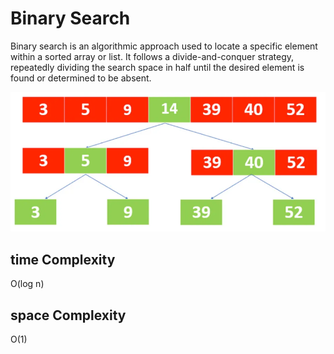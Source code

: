 # Binary Search
Binary search is an algorithmic approach used to locate a specific element within a sorted array or list. 
It follows a divide-and-conquer strategy, repeatedly dividing the search space in half until the 
desired element is found or determined to be absent.

![Binary search](./binary-search.png)

## time Complexity
O(log n)

## space Complexity
O(1)
